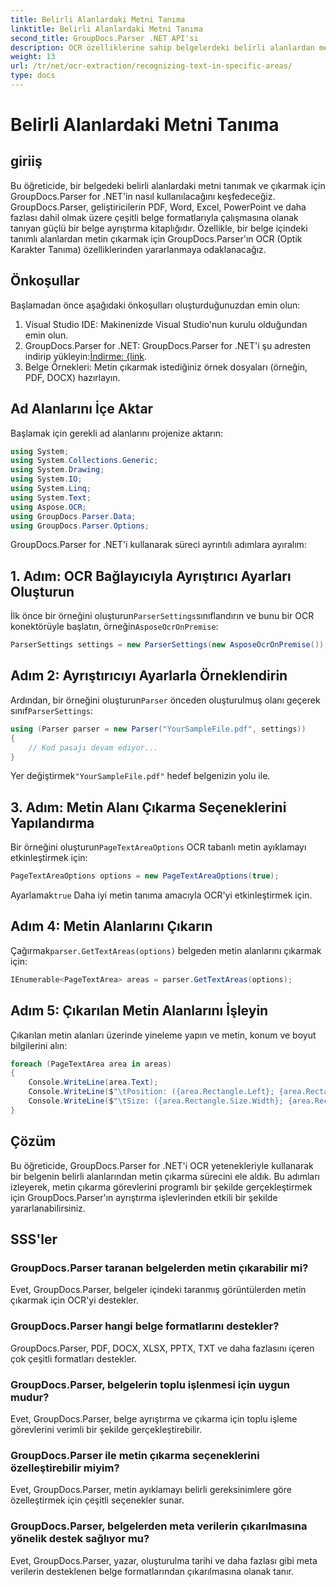 ```yaml
---
title: Belirli Alanlardaki Metni Tanıma
linktitle: Belirli Alanlardaki Metni Tanıma
second_title: GroupDocs.Parser .NET API'si
description: OCR özelliklerine sahip belgelerdeki belirli alanlardan metin çıkarmak için GroupDocs.Parser for .NET'i nasıl kullanacağınızı öğrenin.
weight: 13
url: /tr/net/ocr-extraction/recognizing-text-in-specific-areas/
type: docs
---
```

# Belirli Alanlardaki Metni Tanıma

## giriiş
Bu öğreticide, bir belgedeki belirli alanlardaki metni tanımak ve çıkarmak için GroupDocs.Parser for .NET'in nasıl kullanılacağını keşfedeceğiz. GroupDocs.Parser, geliştiricilerin PDF, Word, Excel, PowerPoint ve daha fazlası dahil olmak üzere çeşitli belge formatlarıyla çalışmasına olanak tanıyan güçlü bir belge ayrıştırma kitaplığıdır. Özellikle, bir belge içindeki tanımlı alanlardan metin çıkarmak için GroupDocs.Parser'ın OCR (Optik Karakter Tanıma) özelliklerinden yararlanmaya odaklanacağız.
## Önkoşullar
Başlamadan önce aşağıdaki önkoşulları oluşturduğunuzdan emin olun:
1. Visual Studio IDE: Makinenizde Visual Studio'nun kurulu olduğundan emin olun.
2.  GroupDocs.Parser for .NET: GroupDocs.Parser for .NET'i şu adresten indirip yükleyin:[İndirme: {link](https://releases.groupdocs.com/parser/net/).
3. Belge Örnekleri: Metin çıkarmak istediğiniz örnek dosyaları (örneğin, PDF, DOCX) hazırlayın.

## Ad Alanlarını İçe Aktar
Başlamak için gerekli ad alanlarını projenize aktarın:
```csharp
using System;
using System.Collections.Generic;
using System.Drawing;
using System.IO;
using System.Linq;
using System.Text;
using Aspose.OCR;
using GroupDocs.Parser.Data;
using GroupDocs.Parser.Options;
```

GroupDocs.Parser for .NET'i kullanarak süreci ayrıntılı adımlara ayıralım:
## 1. Adım: OCR Bağlayıcıyla Ayrıştırıcı Ayarları Oluşturun
 İlk önce bir örneğini oluşturun`ParserSettings`sınıflandırın ve bunu bir OCR konektörüyle başlatın, örneğin`AsposeOcrOnPremise`:
```csharp
ParserSettings settings = new ParserSettings(new AsposeOcrOnPremise());
```
## Adım 2: Ayrıştırıcıyı Ayarlarla Örneklendirin
 Ardından, bir örneğini oluşturun`Parser` önceden oluşturulmuş olanı geçerek sınıf`ParserSettings`:
```csharp
using (Parser parser = new Parser("YourSampleFile.pdf", settings))
{
    // Kod pasajı devam ediyor...
}
```
 Yer değiştirmek`"YourSampleFile.pdf"` hedef belgenizin yolu ile.
## 3. Adım: Metin Alanı Çıkarma Seçeneklerini Yapılandırma
 Bir örneğini oluşturun`PageTextAreaOptions` OCR tabanlı metin ayıklamayı etkinleştirmek için:
```csharp
PageTextAreaOptions options = new PageTextAreaOptions(true);
```
 Ayarlamak`true` Daha iyi metin tanıma amacıyla OCR'yi etkinleştirmek için.
## Adım 4: Metin Alanlarını Çıkarın
 Çağırmak`parser.GetTextAreas(options)` belgeden metin alanlarını çıkarmak için:
```csharp
IEnumerable<PageTextArea> areas = parser.GetTextAreas(options);
```
## Adım 5: Çıkarılan Metin Alanlarını İşleyin
Çıkarılan metin alanları üzerinde yineleme yapın ve metin, konum ve boyut bilgilerini alın:
```csharp
foreach (PageTextArea area in areas)
{
    Console.WriteLine(area.Text);
    Console.WriteLine($"\tPosition: ({area.Rectangle.Left}; {area.Rectangle.Top})");
    Console.WriteLine($"\tSize: ({area.Rectangle.Size.Width}; {area.Rectangle.Size.Height})");
}
```

## Çözüm
Bu öğreticide, GroupDocs.Parser for .NET'i OCR yetenekleriyle kullanarak bir belgenin belirli alanlarından metin çıkarma sürecini ele aldık. Bu adımları izleyerek, metin çıkarma görevlerini programlı bir şekilde gerçekleştirmek için GroupDocs.Parser'ın ayrıştırma işlevlerinden etkili bir şekilde yararlanabilirsiniz.

## SSS'ler
### GroupDocs.Parser taranan belgelerden metin çıkarabilir mi?
Evet, GroupDocs.Parser, belgeler içindeki taranmış görüntülerden metin çıkarmak için OCR'yi destekler.
### GroupDocs.Parser hangi belge formatlarını destekler?
GroupDocs.Parser, PDF, DOCX, XLSX, PPTX, TXT ve daha fazlasını içeren çok çeşitli formatları destekler.
### GroupDocs.Parser, belgelerin toplu işlenmesi için uygun mudur?
Evet, GroupDocs.Parser, belge ayrıştırma ve çıkarma için toplu işleme görevlerini verimli bir şekilde gerçekleştirebilir.
### GroupDocs.Parser ile metin çıkarma seçeneklerini özelleştirebilir miyim?
Evet, GroupDocs.Parser, metin ayıklamayı belirli gereksinimlere göre özelleştirmek için çeşitli seçenekler sunar.
### GroupDocs.Parser, belgelerden meta verilerin çıkarılmasına yönelik destek sağlıyor mu?
Evet, GroupDocs.Parser, yazar, oluşturulma tarihi ve daha fazlası gibi meta verilerin desteklenen belge formatlarından çıkarılmasına olanak tanır.
